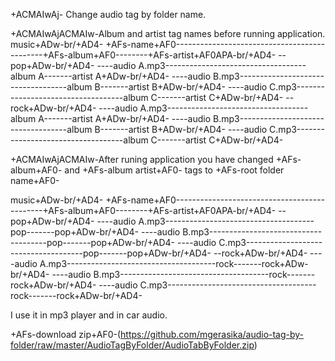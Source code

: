 +ACMAIwAj- Change audio tag by folder name.

+ACMAIwAjACMAIw-Album and artist tag names before running application.
music+ADw-br/+AD4-
  +AFs-name+AF0---------------------------------------------+AFs-album+AF0--------+AFs-artist+AF0APA-br/+AD4-
  --pop+ADw-br/+AD4-
  ----audio A.mp3-----------------------------------album A-------artist A+ADw-br/+AD4-
  ----audio B.mp3-----------------------------------album B-------artist B+ADw-br/+AD4-
  ----audio C.mp3-----------------------------------album C-------artist C+ADw-br/+AD4-
  --rock+ADw-br/+AD4-
  ----audio A.mp3-----------------------------------album A-------artist A+ADw-br/+AD4-
  ----audio B.mp3-----------------------------------album B-------artist B+ADw-br/+AD4-
  ----audio C.mp3-----------------------------------album C-------artist C+ADw-br/+AD4-
    

+ACMAIwAjACMAIw-After runing application you have changed +AFs-album+AF0- and +AFs-album artist+AF0- tags to +AFs-root folder name+AF0-

music+ADw-br/+AD4-
  +AFs-name+AF0---------------------------------------------+AFs-album+AF0--------+AFs-artist+AF0APA-br/+AD4-
  --pop+ADw-br/+AD4-
  ----audio A.mp3-------------------------------------pop-------pop+ADw-br/+AD4-
  ----audio B.mp3-------------------------------------pop-------pop+ADw-br/+AD4-
  ----audio C.mp3-------------------------------------pop-------pop+ADw-br/+AD4-
  --rock+ADw-br/+AD4-
  ----audio A.mp3-------------------------------------rock-------rock+ADw-br/+AD4-
  ----audio B.mp3-------------------------------------rock-------rock+ADw-br/+AD4-
  ----audio C.mp3-------------------------------------rock-------rock+ADw-br/+AD4-

I use it in mp3 player and in car audio.

+AFs-download zip+AF0-(https://github.com/mgerasika/audio-tag-by-folder/raw/master/AudioTagByFolder/AudioTabByFolder.zip)
